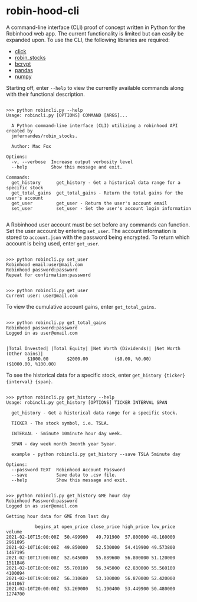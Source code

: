 # robin-hood-cli
A command-line interface (CLI) proof of concept written in Python for the Robinhood web app. The current functionality is limited but can easily be expanded upon. To use the CLI, the following libraries are required:

* [click](https://github.com/pallets/click)
* [robin_stocks](https://github.com/jmfernandes/robin_stocks)
* [bcrypt](https://github.com/pyca/bcrypt)
* [pandas](https://github.com/pandas-dev/pandas)
* [numpy](https://github.com/numpy/numpy)

Starting off, enter ```--help``` to view the currently available commands along with their functional description.

```

>>> python robincli.py --help
Usage: robincli.py [OPTIONS] COMMAND [ARGS]...

  A Python command-line interface (CLI) utilizing a robinhood API created by
  jmfernandes/robin_stocks.

  Author: Mac Fox

Options:
  -v, --verbose  Increase output verbosity level
  --help         Show this message and exit.

Commands:
  get_history      get_history - Get a historical data range for a specific stock
  get_total_gains  get_total_gains - Return the total gains for the user's account
  get_user         get_user - Return the user's account email
  set_user         set_user - Set the user's account login information
  
```

A Robinhood user account must be set before any commands can function. Set the user account by entering ```set_user```. The account information is stored to ```account.json``` with the password being encrypted. To return which account is being used, enter ```get_user```.

```

>>> python robincli.py set_user
Robinhood email:user@mail.com
Robinhood password:password
Repeat for confirmation:password

```
```

>>> python robincli.py get_user
Current user: user@mail.com

```

To view the cumulative account gains, enter ```get_total_gains```.

```

>>> python robincli.py get_total_gains
Robinhood password:password
Logged in as user@email.com


|Total Invested| |Total Equity| |Net Worth (Dividends)| |Net Worth (Other Gains)|
        $1000.00       $2000.00          ($0.00, %0.00)       ($1000.00, %100.00)

```

To see the historical data for a specific stock, enter ```get_history {ticker} {interval} {span}```.
```

>>> python robincli.py get_history --help
Usage: robincli.py get_history [OPTIONS] TICKER INTERVAL SPAN

  get_history - Get a historical data range for a specific stock.

  TICKER - The stock symbol, i.e. TSLA.

  INTERVAL - 5minute 10minute hour day week.

  SPAN - day week month 3month year 5year.

  example - python robincli.py get_history --save TSLA 5minute day

Options:
  --password TEXT  Robinhood Account Password
  --save           Save data to .csv file.
  --help           Show this message and exit.

```

```

>>> python robincli.py get_history GME hour day
Robinhood Password:password
Logged in as user@email.com

Getting hour data for GME from last day

           begins_at open_price close_price high_price low_price  volume
2021-02-10T15:00:00Z  50.499900   49.791900  57.800000 48.160000 2961095
2021-02-10T16:00:00Z  49.850000   52.530000  54.419900 49.573800 1467195
2021-02-10T17:00:00Z  52.645000   55.889600  56.800000 51.120000 1511846
2021-02-10T18:00:00Z  55.700100   56.345000  62.830000 55.560100 4100094
2021-02-10T19:00:00Z  56.310600   53.100000  56.870000 52.420000 1641067
2021-02-10T20:00:00Z  53.269000   51.190400  53.449900 50.480000 1274700

```
